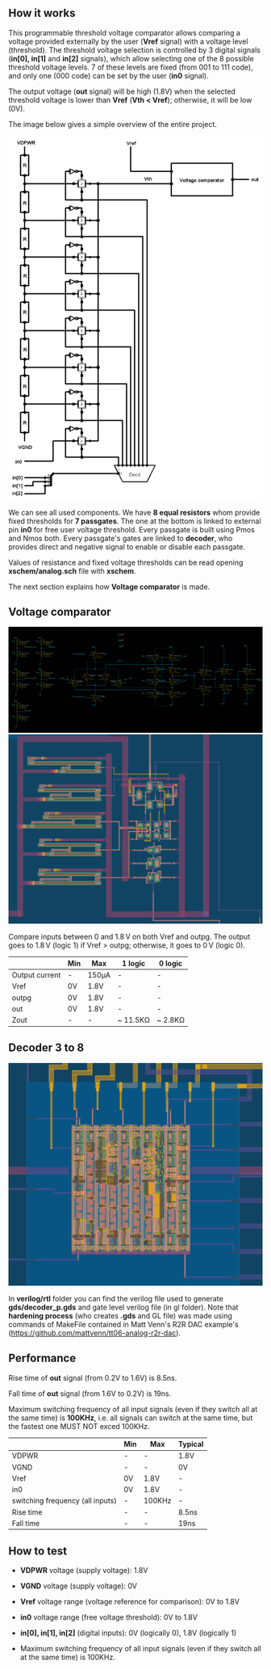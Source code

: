 <!---

This file is used to generate your project datasheet. Please fill in the information below and delete any unused
sections.

You can also include images in this folder and reference them in the markdown. Each image must be less than
512 kb in size, and the combined size of all images must be less than 1 MB.
-->

## How it works

This programmable threshold voltage comparator allows comparing a voltage provided externally by the user (**Vref** signal) with a voltage level (threshold). The threshold voltage selection is controlled by 3 digital signals (**in[0], in[1]** and **in[2]** signals), which allow selecting one of the 8 possible threshold voltage levels. 7 of these levels are fixed (from 001 to 111 code), and only one (000 code) can be set by the user (**in0** signal). 

The output voltage (**out** signal) will be high (1.8V) when the selected threshold voltage is lower than **Vref** (**Vth < Vref**); otherwise, it will be low (0V).

The image below gives a simple overview of the entire project. 

![logical overview](logical_overview.png)

We can see all used components. We have **8 equal resistors** whom provide fixed thresholds for **7 passgates**. The one at the bottom is linked to external pin **in0** for free user voltage threshold. Every passgate is built using Pmos and Nmos both. 
Every passgate's gates are linked to **decoder**, who provides direct and negative signal to enable or disable each passgate. 

Values of resistance and fixed voltage thresholds can be read opening **xschem/analog.sch** file with **xschem**.

The next section explains how **Voltage comparator** is made.

## Voltage comparator 

![Voltage comparator](Voltage_comparator.png)
![](Voltage_comparator_layout.png)

Compare inputs between 0 and 1.8 V on both Vref and outpg. The output goes to 1.8 V (logic 1) if Vref > outpg; otherwise, it goes to 0 V (logic 0).

|      | Min | Max | 1 logic | 0 logic |
| ---- | --- | --- | --- | --- |
| Output current | - | 150μA | - | - |
| Vref | 0V | 1.8V | - | - |
| outpg | 0V | 1.8V | - | - |
| out | 0V | 1.8V | - | - |
| Zout | - | - | ~ 11.5KΩ| ~ 2.8KΩ |



## Decoder 3 to 8

![Decoder](decoder.png)

In **verilog/rtl** folder you can find the verilog file used to generate **gds/decoder_p.gds** and gate level verilog file (in gl folder). Note that **hardening process** (who creates **.gds** and GL file) was made using commands of MakeFile contained in Matt Venn's R2R DAC example's (https://github.com/mattvenn/tt06-analog-r2r-dac). 

## Performance

Rise time of **out** signal (from 0.2V to 1.6V) is 8.5ns. 

Fall time of **out** signal (from 1.6V to 0.2V) is 19ns.

Maximum switching frequency of all input signals (even if they switch all at the same time) is **100KHz**, i.e. all signals can switch at the same time, but the fastest one MUST NOT exced 100KHz. 

|      | Min | Max | Typical |
| ---- | --- | --- | --- |
| VDPWR | - | - | 1.8V |
| VGND | - | - | 0V |
| Vref | 0V | 1.8V | - |
| in0 | 0V | 1.8V | - | - |
| switching frequency (all inputs) | - | 100KHz | - |
| Rise time | - | - | 8.5ns |
| Fall time | - | - | 19ns |

## How to test
- **VDPWR** voltage (supply voltage): 1.8V

- **VGND** voltage (supply voltage): 0V

- **Vref** voltage range (voltage reference for comparison): 0V to 1.8V

- **in0** voltage range (free voltage threshold): 0V to 1.8V

- **in[0], in[1], in[2]** (digital inputs): 0V (logically 0), 1.8V (logically 1)

- Maximum switching frequency of all input signals (even if they switch all at the same time) is 100KHz.


